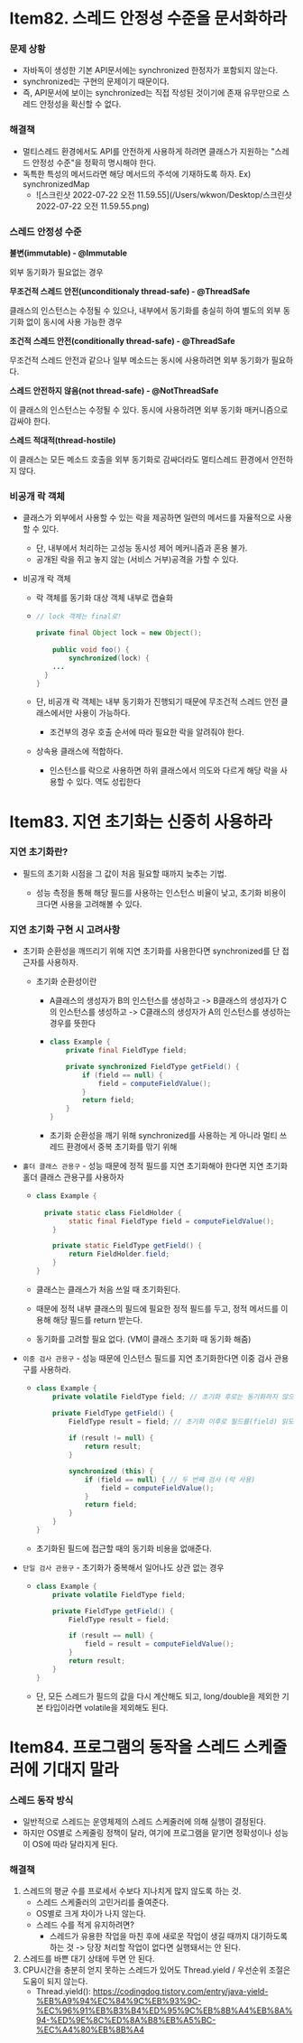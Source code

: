 # Item82. 스레드 안정성 수준을 문서화하라

### 문제 상황

- 자바독이 생성한 기본 API문서에는 synchronized 한정자가 포함되지 않는다.
- synchronized는 구현의 문제이기 때문이다.
- 즉, API문서에 보이는 synchronized는 직접 작성된 것이기에 존재 유무만으로 스레드 안정성을 확신할 수 없다.



### 해결책

- 멀티스레드 환경에서도 API를 안전하게 사용하게 하려면 클래스가 지원하는 "스레드 안정성 수준"을 정확히 명시해야 한다.
- 독특한 특성의 메서드라면 해당 메서드의 주석에 기재하도록 하자. Ex) synchronizedMap
  - ![스크린샷 2022-07-22 오전 11.59.55](/Users/wkwon/Desktop/스크린샷 2022-07-22 오전 11.59.55.png)





### 스레드 안정성 수준

**불변(immutable) - @Immutable**

외부 동기화가 필요없는 경우

 

**무조건적 스레드 안전(unconditionaly thread-safe) - @ThreadSafe**

클래스의 인스턴스는 수정될 수 있으나, 내부에서 동기화를 충실히 하여 별도의 외부 동기화 없이 동시에 사용 가능한 경우

 

**조건적 스레드 안전(conditionally thread-safe) - @ThreadSafe**

무조건적 스레드 안전과 같으나 일부 메소드는 동시에 사용하려면 외부 동기화가 필요하다.



**스레드 안전하지 않음(not thread-safe) - @NotThreadSafe**

이 클래스의 인스턴스는 수정될 수 있다. 동시에 사용하려면 외부 동기화 매커니즘으로 감싸야 한다.

 

**스레드 적대적(thread-hostile)**

이 클래스는 모든 메소드 호출을 외부 동기화로 감싸더라도 멀티스레드 환경에서 안전하지 않다.





### 비공개 락 객체

- 클래스가 외부에서 사용할 수 있는 락을 제공하면 일련의 메서드를 자율적으로 사용할 수 있다.
  - 단, 내부에서 처리하는 고성능 동시성 제어 메커니즘과 혼용 불가.
  - 공개된 락을 쥐고 놓지 않는 (서비스 거부)공격을 가할 수 있다.



- 비공개 락 객체

  - 락 객체를 동기화 대상 객체 내부로 캡슐화

  - ```java
    // lock 객체는 final로!
    
    private final Object lock = new Object();
     
    	public void foo() {
    		synchronized(lock) {
        ...
      }
    }
    ```

  - 단, 비공개 락 객체는 내부 동기화가 진행되기 때문에 무조건적 스레드 안전 클래스에서만 사용이 가능하다.

    - 조건부의 경우 호출 순서에 따라 필요한 락을 알려줘야 한다.

  - 상속용 클래스에 적합하다.

    - 인스턴스를 락으로 사용하면 하위 클래스에서 의도와 다르게 해당 락을 사용할 수 있다. 역도 성립한다







# Item83. 지연 초기화는 신중히 사용하라

### 지연 초기화란?

- 필드의 초기화 시점을 그 값이 처음 필요할 때까지 늦추는 기법.

  - 성능 측정을 통해 해당 필드를 사용하는 인스턴스 비율이 낮고, 초기화 비용이 크다면 사용을 고려해볼 수 있다.

  

  

### 지연 초기화 구현 시 고려사항

- 초기화 순환성을 깨뜨리기 위해 지연 초기화를 사용한다면 synchronized를 단 접근자를 사용하자.

  - 초기화 순환성이란

    - A클래스의 생성자가 B의 인스턴스를 생성하고 -> B클래스의 생성자가 C의 인스턴스를 생성하고 -> C클래스의 생성자가 A의 인스턴스를 생성하는 경우를 뜻한다

    - ```java
      class Example {
          private final FieldType field;
      
          private synchronized FieldType getField() {
              if (field == null) {
                  field = computeFieldValue();
              }
              return field;
          }
      }
      ```

    - 초기화 순환성을 깨기 위해 synchronized를 사용하는 게 아니라 멀티 쓰레드 환경에서 중복 초기화를 맊기 위해

- `홀더 클래스 관용구` - 성능 때문에 정적 필드를 지연 초기화해야 한다면 지연 초기화 홀더 클래스 관용구를 사용하자

  - ```java
    class Example {
        
      private static class FieldHolder {
            static final FieldType field = computeFieldValue();
        }
    
        private static FieldType getField() {
            return FieldHolder.field;
        }
    }
    ```

  - 클래스는 클래스가 처음 쓰일 때 초기화된다.

  - 때문에 정적 내부 클래스의 필드에 필요한 정적 필드를 두고, 정적 메서드를 이용해 해당 필드를 return 받는다.

  - 동기화를 고려할 필요 없다. (VM이 클래스 초기화 때 동기화 해줌)

- `이중 검사 관용구` - 성능 때문에 인스턴스 필드를 지연 초기화한다면 이중 검사 관용구를 사용하라.

  - ```java
    class Example {
        private volatile FieldType field; // 초기화 후로는 동기화하지 않으므로 volatile
    
        private FieldType getField() {
            FieldType result = field; // 초기화 이후로 필드를(field) 읽도록 하기 위함
          
            if (result != null) {
                return result;
            }
    
            synchronized (this) {
                if (field == null) { // 두 번째 검사 (락 사용)
                    field = computeFieldValue();
                }
                return field;
            }
        }
    }
    ```

  - 초기화된 필드에 접근할 때의 동기화 비용을 없애준다.

- `단일 검사 관용구` - 초기화가 중복해서 일어나도 상관 없는 경우

  - ```java
    class Example {
        private volatile FieldType field;
    
        private FieldType getField() {
            FieldType result = field;
    
            if (result == null) {
                field = result = computeFieldValue();
            }
            return result;
        }
    }
    ```

  - 단, 모든 스레드가 필드의 값을 다시 계산해도 되고, long/double을 제외한 기본 타입이라면 volatile을 제외해도 된다.





# Item84. 프로그램의 동작을 스레드 스케줄러에 기대지 말라

### 스레드 동작 방식

- 일반적으로 스레드는 운영체제의 스레드 스케줄러에 의해 실행이 결정된다.
- 하지만 OS별로 스케줄링 정책이 달라, 여기에 프로그램을 맡기면 정확성이나 성능이 OS에 따라 달라지게 된다.





### 해결책

1. 스레드의 평균 수를 프로세서 수보다 지나치게 많지 않도록 하는 것.
   - 스레드 스케줄러의 고민거리를 줄여준다.
   - OS별로 크게 차이가 나지 않는다.
   - 스레드 수를 적게 유지하려면?
     - 스레드가 유용한 작업을 마친 후에 새로운 작업이 생길 때까지 대기하도록 하는 것 -> 당장 처리할 작업이 없다면 실행돼서는 안 된다.
2. 스레드를 바쁜 대기 상태에 두면 안 된다.
3. CPU시간을 충분히 얻지 못하는 스레드가 있어도 Thread.yield / 우선순위 조절은 도움이 되지 않는다.
   - Thread.yield(): https://codingdog.tistory.com/entry/java-yield-%EB%A9%94%EC%84%9C%EB%93%9C-%EC%96%91%EB%B3%B4%ED%95%9C%EB%8B%A4%EB%8A%94-%ED%9E%8C%ED%8A%B8%EB%A5%BC-%EC%A4%80%EB%8B%A4

